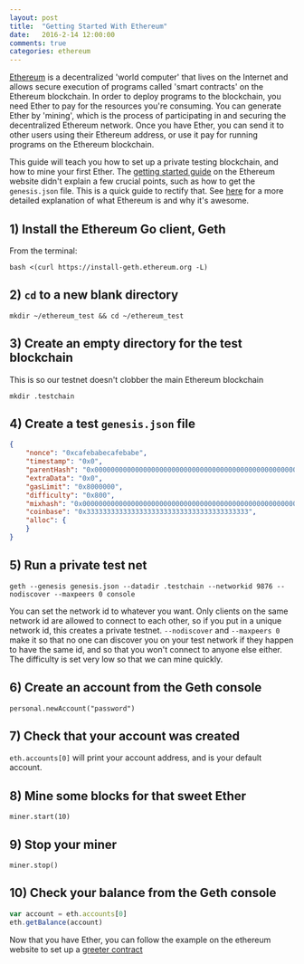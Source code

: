 ```yaml
---
layout: post
title:  "Getting Started With Ethereum"
date:   2016-2-14 12:00:00
comments: true
categories: ethereum
---
```


[Ethereum][ethereum-homepage] is a decentralized 'world computer' that lives on the Internet and allows secure execution of programs called 'smart contracts' on the Ethereum blockchain. In order to deploy programs to the blockchain, you need Ether to pay for the resources you're consuming. You can generate Ether by 'mining', which is the process of participating in and securing the decentralized Ethereum network. Once you have Ether, you can send it to other users using their Ethereum address, or use it pay for running programs on the Ethereum blockchain.

This guide will teach you how to set up a private testing blockchain, and how to mine your first Ether. The [getting started guide][eth-get-started] on the Ethereum website didn't explain a few crucial points, such as how to get the `genesis.json` file. This is a quick guide to rectify that. See [here][ethereum-intro] for a more detailed explanation of what Ethereum is and why it's awesome.

## 1) Install the Ethereum Go client, Geth

From the terminal:

```
bash <(curl https://install-geth.ethereum.org -L)
```

## 2) `cd` to a new blank directory

`mkdir ~/ethereum_test && cd ~/ethereum_test`

## 3) Create an empty directory for the test blockchain

This is so our testnet doesn't clobber the main Ethereum blockchain

`mkdir .testchain`

## 4) Create a test `genesis.json` file
```json
{
	"nonce": "0xcafebabecafebabe",
	"timestamp": "0x0",
	"parentHash": "0x0000000000000000000000000000000000000000000000000000000000000000",
	"extraData": "0x0",
	"gasLimit": "0x8000000",
	"difficulty": "0x800",
	"mixhash": "0x0000000000000000000000000000000000000000000000000000000000000000",
	"coinbase": "0x3333333333333333333333333333333333333333",
	"alloc": {
	}
}

```


## 5) Run a private test net

`geth --genesis genesis.json --datadir .testchain --networkid 9876 --nodiscover --maxpeers 0 console`

You can set the network id to whatever you want. Only clients on the same network id are allowed to connect to each other, so if you put in a unique network id, this creates a private testnet. `--nodiscover` and `--maxpeers 0` make it so that no one can discover you on your test network if they happen to have the same id, and so that you won't connect to anyone else either. The difficulty is set very low so that we can mine quickly.

## 6) Create an account from the Geth console

`personal.newAccount("password")`

## 7) Check that your account was created

`eth.accounts[0]` will print your account address, and is your default account.

## 8) Mine some blocks for that sweet Ether

`miner.start(10)`

## 9) Stop your miner

`miner.stop()`

## 10) Check your balance from the Geth console

```javascript
var account = eth.accounts[0]
eth.getBalance(account)
```

Now that you have Ether, you can follow the example on the ethereum website to set up a [greeter contract][greeter-contract]

[eth-get-started]:https://www.ethereum.org/cli
[greeter-contract]:https://www.ethereum.org/greeter
[ethereum-intro]:https://ethereum.gitbooks.io/frontier-guide/content/ethereum.html
[ethereum-homepage]:https://www.ethereum.org/


